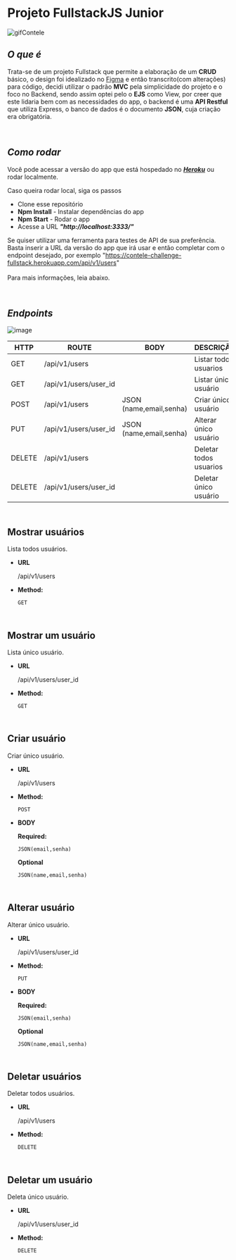 # **Projeto FullstackJS Junior**

![gifContele](https://user-images.githubusercontent.com/79314576/120321044-38a4e100-c2b9-11eb-8326-46e8df5dbf9f.gif)

## *O que é*

Trata-se de um projeto Fullstack que permite a elaboração de um **CRUD** básico, o design foi idealizado no [Figma](https://www.figma.com/file/jTXW4TLNvRe0E0nxZWDkka/Contele-Challenge-FullStack?node-id=6%3A27) e então transcrito(com alterações) para código, decidi utilizar o padrão **MVC** pela simplicidade do projeto e o foco no Backend, sendo assim optei pelo o **EJS** como View, por creer que este lidaria bem com as necessidades do app, o backend é uma **API Restful** que utiliza Express, o banco de dados é o documento **JSON**, cuja criação era obrigatória.


<br/>

## *Como rodar*

Você pode acessar a versão do app que está hospedado no ***[Heroku](https://contele-challenge-fullstack.herokuapp.com/)*** ou rodar localmente.

Caso queira rodar local, siga os passos

* Clone esse repositório
* **Npm Install** - Instalar dependências do app
* **Npm Start** - Rodar o app
* Acesse a URL ***"http://localhost:3333/"***

Se quiser utilizar uma ferramenta para testes de API de sua preferência. Basta inserir a URL da versão do app que irá usar e então completar com o endpoint desejado, por exemplo "https://contele-challenge-fullstack.herokuapp.com/api/v1/users" <br/> 
<br/> 
Para mais informações, leia abaixo.

<br/>

## *Endpoints*
![image](https://user-images.githubusercontent.com/79314576/120070092-b40b5600-c05f-11eb-9956-f7bf41a7fdf7.png)
<br/>

HTTP | ROUTE | BODY | DESCRIÇÃO |
| --- | ------ | ------ |  ------ |
| GET | /api/v1/users |  | Listar todos usuarios
| GET | /api/v1/users/user_id | | Listar único usuário
| POST | /api/v1/users | JSON (name,email,senha) | Criar único usuário
| PUT | /api/v1/users/user_id | JSON (name,email,senha) | Alterar único usuário
| DELETE | /api/v1/users | | Deletar todos usuarios
| DELETE | /api/v1/users/user_id | | Deletar único usuário

<br/>**Mostrar usuários**
----
  Lista todos usuários.

* **URL**

  /api/v1/users

* **Method:**

  `GET`
  
<br/>**Mostrar um usuário**
----
  Lista único usuário.

* **URL**

  /api/v1/users/user_id

* **Method:**

  `GET`

<br/>**Criar usuário**
----
  Criar único usuário.

* **URL**

  /api/v1/users

* **Method:**

  `POST`
*  **BODY**

   **Required:**
 
   `JSON(email,senha)`
   
   **Optional**
   
   `JSON(name,email,senha)`
   
 
<br/>**Alterar usuário**
----
  Alterar único usuário.

* **URL**

  /api/v1/users/user_id

* **Method:**

  `PUT`
*  **BODY**

   **Required:**
 
   `JSON(email,senha)`
   
   **Optional**
   
   `JSON(name,email,senha)`
  
<br/>**Deletar usuários**
----
  Deletar todos usuários.

* **URL**

  /api/v1/users

* **Method:**

  `DELETE`
  
<br/>**Deletar um usuário**
----
  Deleta único usuário.

* **URL**

  /api/v1/users/user_id

* **Method:**

  `DELETE`
